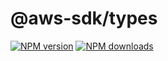 # @aws-sdk/types

[![NPM version](https://img.shields.io/npm/v/@aws-sdk/types/beta.svg)](https://www.npmjs.com/package/@aws-sdk/types)
[![NPM downloads](https://img.shields.io/npm/dm/@aws-sdk/types.svg)](https://www.npmjs.com/package/@aws-sdk/types)
